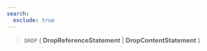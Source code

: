 ```yaml
---
search:
  exclude: true
---
```

<!--start-->

> `DROP` ( **DropReferenceStatement** | **DropContentStatement** )